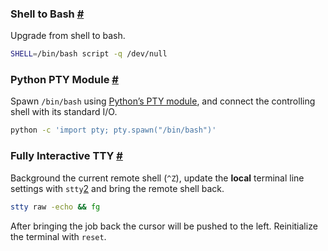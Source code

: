### Shell to Bash [#](https://0xffsec.com/handbook/shells/full-tty/#shell-to-bash)

Upgrade from shell to bash.

```sh
SHELL=/bin/bash script -q /dev/null
```

### Python PTY Module [#](https://0xffsec.com/handbook/shells/full-tty/#python-pty-module-python-pty-module)

Spawn `/bin/bash` using [Python’s PTY module](https://docs.python.org/3/library/pty.html), and connect the controlling shell with its standard I/O.

```sh
python -c 'import pty; pty.spawn("/bin/bash")'
```

### Fully Interactive TTY [#](https://0xffsec.com/handbook/shells/full-tty/#fully-interactive-tty)

Background the current remote shell (`^Z`), update the **local** terminal line settings with `stty`[2](https://0xffsec.com/handbook/shells/full-tty/#fn:2) and bring the remote shell back.

```sh
stty raw -echo && fg
```

After bringing the job back the cursor will be pushed to the left. Reinitialize the terminal with `reset`.